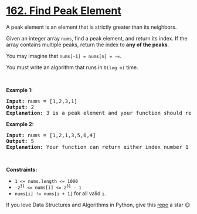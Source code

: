 # [162. Find Peak Element][title]

<p>A peak element is an element that is strictly greater than its neighbors.</p>
<p>Given an integer array <code>nums</code>, find a peak element, and return its index. If the array contains multiple peaks, return the index to <strong>any of the peaks</strong>.</p>
<p>You may imagine that <code>nums[-1] = nums[n] = -∞</code>.</p>
<p>You must write an algorithm that runs in <code>O(log n)</code> time.</p>
<p> </p>
<p><strong>Example 1:</strong></p>
<pre><strong>Input:</strong> nums = [1,2,3,1]
<strong>Output:</strong> 2
<strong>Explanation:</strong> 3 is a peak element and your function should return the index number 2.</pre>
<p><strong>Example 2:</strong></p>
<pre><strong>Input:</strong> nums = [1,2,1,3,5,6,4]
<strong>Output:</strong> 5
<strong>Explanation:</strong> Your function can return either index number 1 where the peak element is 2, or index number 5 where the peak element is 6.</pre>
<p> </p>
<p><strong>Constraints:</strong></p>
<ul>
<li><code>1 &lt;= nums.length &lt;= 1000</code></li>
<li><code>-2<sup>31</sup> &lt;= nums[i] &lt;= 2<sup>31</sup> - 1</code></li>
<li><code>nums[i] != nums[i + 1]</code> for all valid <code>i</code>.</li>
</ul>


If you love Data Structures and Algorithms in Python, give this [repo][me] a star :wink:

[title]: https://leetcode.com/problems/find-peak-element
[me]: https://github.com/bumblebee211196/awesome-python-leetcode